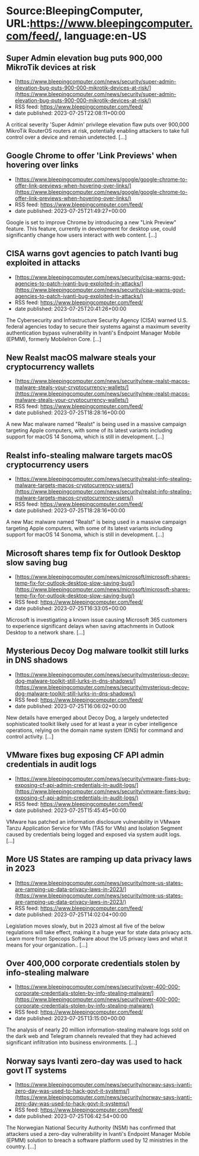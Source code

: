 # Source:BleepingComputer, URL:https://www.bleepingcomputer.com/feed/, language:en-US

## Super Admin elevation bug puts 900,000 MikroTik devices at risk
 - [https://www.bleepingcomputer.com/news/security/super-admin-elevation-bug-puts-900-000-mikrotik-devices-at-risk/](https://www.bleepingcomputer.com/news/security/super-admin-elevation-bug-puts-900-000-mikrotik-devices-at-risk/)
 - RSS feed: https://www.bleepingcomputer.com/feed/
 - date published: 2023-07-25T22:08:11+00:00

A critical severity 'Super Admin' privilege elevation flaw puts over 900,000 MikroTik RouterOS routers at risk, potentially enabling attackers to take full control over a device and remain undetected. [...]

## Google Chrome to offer 'Link Previews' when hovering over links
 - [https://www.bleepingcomputer.com/news/google/google-chrome-to-offer-link-previews-when-hovering-over-links/](https://www.bleepingcomputer.com/news/google/google-chrome-to-offer-link-previews-when-hovering-over-links/)
 - RSS feed: https://www.bleepingcomputer.com/feed/
 - date published: 2023-07-25T21:49:27+00:00

Google is set to improve Chrome by introducing a new "Link Preview" feature. This feature, currently in development for desktop use, could significantly change how users interact with web content. [...]

## CISA warns govt agencies to patch Ivanti bug exploited in attacks
 - [https://www.bleepingcomputer.com/news/security/cisa-warns-govt-agencies-to-patch-ivanti-bug-exploited-in-attacks/](https://www.bleepingcomputer.com/news/security/cisa-warns-govt-agencies-to-patch-ivanti-bug-exploited-in-attacks/)
 - RSS feed: https://www.bleepingcomputer.com/feed/
 - date published: 2023-07-25T20:41:26+00:00

The Cybersecurity and Infrastructure Security Agency (CISA) warned U.S. federal agencies today to secure their systems against a maximum severity authentication bypass vulnerability in Ivanti's Endpoint Manager Mobile (EPMM), formerly MobileIron Core. [...]

## New Realst macOS malware steals your cryptocurrency wallets
 - [https://www.bleepingcomputer.com/news/security/new-realst-macos-malware-steals-your-cryptocurrency-wallets/](https://www.bleepingcomputer.com/news/security/new-realst-macos-malware-steals-your-cryptocurrency-wallets/)
 - RSS feed: https://www.bleepingcomputer.com/feed/
 - date published: 2023-07-25T18:28:16+00:00

A new Mac malware named "Realst" is being used in a massive campaign targeting Apple computers, with some of its latest variants including support for macOS 14 Sonoma, which is still in development. [...]

## Realst info-stealing malware targets macOS cryptocurrency users
 - [https://www.bleepingcomputer.com/news/security/realst-info-stealing-malware-targets-macos-cryptocurrency-users/](https://www.bleepingcomputer.com/news/security/realst-info-stealing-malware-targets-macos-cryptocurrency-users/)
 - RSS feed: https://www.bleepingcomputer.com/feed/
 - date published: 2023-07-25T18:28:16+00:00

A new Mac malware named "Realst" is being used in a massive campaign targeting Apple computers, with some of its latest variants including support for macOS 14 Sonoma, which is still in development. [...]

## Microsoft shares temp fix for Outlook Desktop slow saving bug
 - [https://www.bleepingcomputer.com/news/microsoft/microsoft-shares-temp-fix-for-outlook-desktop-slow-saving-bug/](https://www.bleepingcomputer.com/news/microsoft/microsoft-shares-temp-fix-for-outlook-desktop-slow-saving-bug/)
 - RSS feed: https://www.bleepingcomputer.com/feed/
 - date published: 2023-07-25T16:33:05+00:00

Microsoft is investigating a known issue causing Microsoft 365 customers to experience significant delays when saving attachments in Outlook Desktop to a network share. [...]

## Mysterious Decoy Dog malware toolkit still lurks in DNS shadows
 - [https://www.bleepingcomputer.com/news/security/mysterious-decoy-dog-malware-toolkit-still-lurks-in-dns-shadows/](https://www.bleepingcomputer.com/news/security/mysterious-decoy-dog-malware-toolkit-still-lurks-in-dns-shadows/)
 - RSS feed: https://www.bleepingcomputer.com/feed/
 - date published: 2023-07-25T16:06:02+00:00

New details have emerged about Decoy Dog, a largely undetected sophisticated toolkit likely used for at least a year in cyber intelligence operations, relying on the domain name system (DNS) for command and control activity. [...]

## VMware fixes bug exposing CF API admin credentials in audit logs
 - [https://www.bleepingcomputer.com/news/security/vmware-fixes-bug-exposing-cf-api-admin-credentials-in-audit-logs/](https://www.bleepingcomputer.com/news/security/vmware-fixes-bug-exposing-cf-api-admin-credentials-in-audit-logs/)
 - RSS feed: https://www.bleepingcomputer.com/feed/
 - date published: 2023-07-25T15:45:45+00:00

VMware has patched an information disclosure vulnerability in VMware Tanzu Application Service for VMs (TAS for VMs) and Isolation Segment caused by credentials being logged and exposed via system audit logs.   [...]

## More US States are ramping up data privacy laws in 2023
 - [https://www.bleepingcomputer.com/news/security/more-us-states-are-ramping-up-data-privacy-laws-in-2023/](https://www.bleepingcomputer.com/news/security/more-us-states-are-ramping-up-data-privacy-laws-in-2023/)
 - RSS feed: https://www.bleepingcomputer.com/feed/
 - date published: 2023-07-25T14:02:04+00:00

Legislation moves slowly, but in 2023 almost all five of the below regulations will take effect, making it a huge year for state data privacy acts. Learn more from Specops Software about the US privacy laws and what it means for your organization.. [...]

## Over 400,000 corporate credentials stolen by info-stealing malware
 - [https://www.bleepingcomputer.com/news/security/over-400-000-corporate-credentials-stolen-by-info-stealing-malware/](https://www.bleepingcomputer.com/news/security/over-400-000-corporate-credentials-stolen-by-info-stealing-malware/)
 - RSS feed: https://www.bleepingcomputer.com/feed/
 - date published: 2023-07-25T13:15:00+00:00

The analysis of nearly 20 million information-stealing malware logs sold on the dark web and Telegram channels revealed that they had achieved significant infiltration into business environments. [...]

## Norway says Ivanti zero-day was used to hack govt IT systems
 - [https://www.bleepingcomputer.com/news/security/norway-says-ivanti-zero-day-was-used-to-hack-govt-it-systems/](https://www.bleepingcomputer.com/news/security/norway-says-ivanti-zero-day-was-used-to-hack-govt-it-systems/)
 - RSS feed: https://www.bleepingcomputer.com/feed/
 - date published: 2023-07-25T06:42:54+00:00

The Norwegian National Security Authority (NSM) has confirmed that attackers used a zero-day vulnerability in Ivanti's Endpoint Manager Mobile (EPMM) solution to breach a software platform used by 12 ministries in the country. [...]

